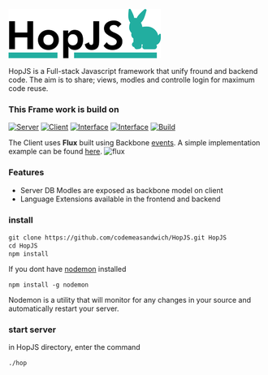 ![HopJS](https://raw.githubusercontent.com/codemeasandwich/HopJS/master/hopjs.png)

HopJS is a Full-stack Javascript framework that unify fround and backend code. The aim is to share; views, modles and controlle login for maximum code reuse.

### This Frame work is build on

[![Server](https://img.shields.io/badge/Sails.js-0.11.4-46AAC0.svg)](http://sailsjs.org/) 
[![Client](https://img.shields.io/badge/Backbone-1.2.3-0071B5.svg)](http://backbonejs.org/) 
[![Interface](https://img.shields.io/badge/React.Js-0.14.6-00D8FF.svg)](http://facebook.github.io/react/) 
[![Interface](https://img.shields.io/badge/BootStrap+React-0.28.1-blue.svg)](https://react-bootstrap.github.io/) 
[![Build](https://img.shields.io/badge/Webpack-1.12.9-lightgrey.svg)](http://webpack.github.io/)

The Client uses **Flux** built using Backbone [events](http://backbonejs.org/#Events). A simple implementation example can be found [here](https://jsfiddle.net/codemeasandwich/bsj8onr8/).
![flux](https://facebook.github.io/flux/img/flux-simple-f8-diagram-1300w.png)

### Features
* Server DB Modles are exposed as backbone model on client
* Language Extensions available in the frontend and backend

### install
```
git clone https://github.com/codemeasandwich/HopJS.git HopJS
cd HopJS
npm install
```

If you dont have [nodemon](http://nodemon.io/) installed
```
npm install -g nodemon
```
Nodemon is a utility that will monitor for any changes in your source and automatically restart your server.

### start server
in HopJS directory, enter the command
```
./hop
```